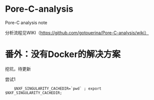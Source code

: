 # Pore-C-analysis
Pore-C analysis note

分析流程见WIKI（https://github.com/gotouerina/Pore-C-analysis/wiki）

# 番外：没有Docker的解决方案

挖坑，待更新
       
尝试1

        $NXF_SINGULARITY_CACHEDIR=`pwd` ; export $NXF_SINGULARITY_CACHEDIR;
        
                
